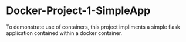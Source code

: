 # Docker-Project-1-SimpleApp
To demonstrate use of containers, this project impliments a simple flask application contained within a docker container.
